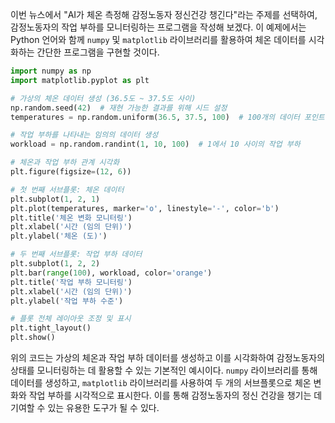 이번 뉴스에서 "AI가 체온 측정해 감정노동자 정신건강 챙긴다"라는 주제를 선택하여, 감정노동자의 작업 부하를 모니터링하는 프로그램을 작성해 보겠다. 이 예제에서는 Python 언어와 함께 `numpy` 및 `matplotlib` 라이브러리를 활용하여 체온 데이터를 시각화하는 간단한 프로그램을 구현할 것이다.

```python
import numpy as np
import matplotlib.pyplot as plt

# 가상의 체온 데이터 생성 (36.5도 ~ 37.5도 사이)
np.random.seed(42)  # 재현 가능한 결과를 위해 시드 설정
temperatures = np.random.uniform(36.5, 37.5, 100)  # 100개의 데이터 포인트 생성

# 작업 부하를 나타내는 임의의 데이터 생성
workload = np.random.randint(1, 10, 100)  # 1에서 10 사이의 작업 부하

# 체온과 작업 부하 관계 시각화
plt.figure(figsize=(12, 6))

# 첫 번째 서브플롯: 체온 데이터
plt.subplot(1, 2, 1)
plt.plot(temperatures, marker='o', linestyle='-', color='b')
plt.title('체온 변화 모니터링')
plt.xlabel('시간 (임의 단위)')
plt.ylabel('체온 (도)')

# 두 번째 서브플롯: 작업 부하 데이터
plt.subplot(1, 2, 2)
plt.bar(range(100), workload, color='orange')
plt.title('작업 부하 모니터링')
plt.xlabel('시간 (임의 단위)')
plt.ylabel('작업 부하 수준')

# 플롯 전체 레이아웃 조정 및 표시
plt.tight_layout()
plt.show()
```

위의 코드는 가상의 체온과 작업 부하 데이터를 생성하고 이를 시각화하여 감정노동자의 상태를 모니터링하는 데 활용할 수 있는 기본적인 예시이다. `numpy` 라이브러리를 통해 데이터를 생성하고, `matplotlib` 라이브러리를 사용하여 두 개의 서브플롯으로 체온 변화와 작업 부하를 시각적으로 표시한다. 이를 통해 감정노동자의 정신 건강을 챙기는 데 기여할 수 있는 유용한 도구가 될 수 있다.